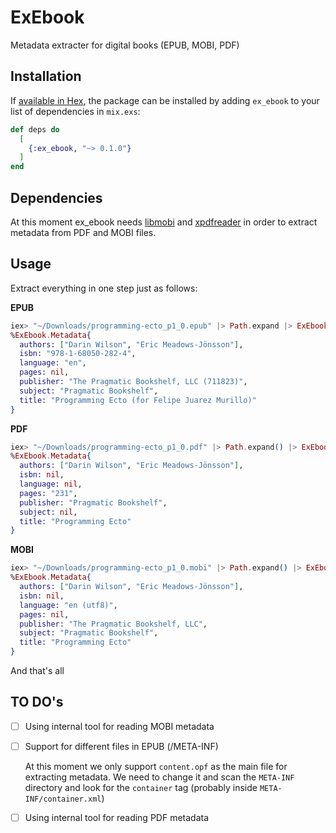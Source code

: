 # ExEbook

Metadata extracter for digital books (EPUB, MOBI, PDF)

## Installation

If [available in Hex](https://hex.pm/docs/publish), the package can be installed
by adding `ex_ebook` to your list of dependencies in `mix.exs`:

```elixir
def deps do
  [
    {:ex_ebook, "~> 0.1.0"}
  ]
end
```

## Dependencies

At this moment ex_ebook needs [libmobi](https://github.com/bfabiszewski/libmobi/) and [xpdfreader](https://www.xpdfreader.com/index.html) in order to extract metadata from PDF and MOBI files.


## Usage

Extract everything in one step just as follows:

**EPUB**
```elixir
iex> "~/Downloads/programming-ecto_p1_0.epub" |> Path.expand |> ExEbook.extract_metadata
%ExEbook.Metadata{
  authors: ["Darin Wilson", "Eric Meadows-Jönsson"],
  isbn: "978-1-68050-282-4",
  language: "en",
  pages: nil,
  publisher: "The Pragmatic Bookshelf, LLC (711823)",
  subject: "Pragmatic Bookshelf",
  title: "Programming Ecto (for Felipe Juarez Murillo)"
}
```

**PDF**
```elixir
iex> "~/Downloads/programming-ecto_p1_0.pdf" |> Path.expand() |> ExEbook.extract_metadata
%ExEbook.Metadata{
  authors: ["Darin Wilson", "Eric Meadows-Jönsson"],
  isbn: nil,
  language: nil,
  pages: "231",
  publisher: "Pragmatic Bookshelf",
  subject: nil,
  title: "Programming Ecto"
}
```

**MOBI**
```elixir
iex> "~/Downloads/programming-ecto_p1_0.mobi" |> Path.expand() |> ExEbook.extract_metadata
%ExEbook.Metadata{
  authors: ["Darin Wilson", "Eric Meadows-Jönsson"],
  isbn: nil,
  language: "en (utf8)",
  pages: nil,
  publisher: "The Pragmatic Bookshelf, LLC",
  subject: "Pragmatic Bookshelf",
  title: "Programming Ecto"
}
```

And that's all


## TO DO's

* [ ] Using internal tool for reading MOBI metadata

* [ ] Support for different files in EPUB (/META-INF)

  At this moment we only support `content.opf` as the main file for extracting metadata. We need to change it and scan the `META-INF` directory and look for the `container` tag (probably inside `META-INF/container.xml`)

* [ ] Using internal tool for reading PDF metadata
